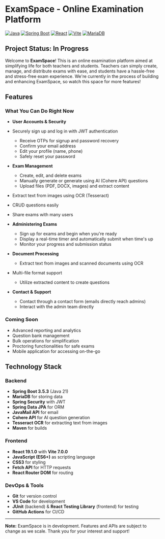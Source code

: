 # ExamSpace - Online Examination Platform

[![Java](https://img.shields.io/badge/Java-21-orange.svg)](https://www.oracle.com/java/)
[![Spring Boot](https://img.shields.io/badge/Spring%20Boot-3.5.3-brightgreen.svg)](https://spring.io/projects/spring-boot)
[![React](https://img.shields.io/badge/React-19.1.0-blue.svg)](https://reactjs.org/)
[![Vite](https://img.shields.io/badge/Vite-7.0.0-purple.svg)](https://vitejs.dev/)
[![MariaDB](https://img.shields.io/badge/MariaDB-Latest-blue.svg)](https://mariadb.org/)

## Project Status: In Progress

Welcome to **ExamSpace**! This is an online examination platform aimed at simplifying life for both teachers and students. Teachers can simply create, manage, and distribute exams with ease, and students have a hassle-free and stress-free exam experience. We're currently in the process of building and enhancing ExamSpace, so watch this space for more features!

## Features

### What You Can Do Right Now

- **User Accounts & Security**
- Securely sign up and log in with JWT authentication
  - Receive OTPs for signup and password recovery
  - Confirm your email address
  - Edit your profile (name, phone)
  - Safely reset your password

- **Exam Management**
  - Create, edit, and delete exams
  - Manually generate or generate using AI (Cohere API) questions
  - Upload files (PDF, DOCX, images) and extract content
- Extract text from images using OCR (Tesseract)
- CRUD questions easily
- Share exams with many users

- **Administering Exams**
  - Sign up for exams and begin when you're ready
  - Display a real-time timer and automatically submit when time's up
  - Monitor your progress and submission status

- **Document Processing**
  - Extract text from images and scanned documents using OCR
- Multi-file format support
  - Utilize extracted content to create questions

- **Contact & Support**
  - Contact through a contact form (emails directly reach admins)
  - Interact with the admin team directly

### Coming Soon
- Advanced reporting and analytics
- Question bank management
- Bulk operations for simplification
- Proctoring functionalities for safe exams
- Mobile application for accessing on-the-go

## Technology Stack

### Backend
- **Spring Boot 3.5.3** (Java 21)
- **MariaDB** for storing data
- **Spring Security** with JWT
- **Spring Data JPA** for ORM
- **JavaMail API** for email
- **Cohere API** for AI question generation
- **Tesseract OCR** for extracting text from images
- **Maven** for builds

### Frontend
- **React 19.1.0** with **Vite 7.0.0**
- **JavaScript (ES6+)** as scripting language
- **CSS3** for styling
- **Fetch API** for HTTP requests
- **React Router DOM** for routing

### DevOps & Tools
- **Git** for version control
- **VS Code** for development
- **JUnit** (backend) & **React Testing Library** (frontend) for testing
- **GitHub Actions** for CI/CD

---

**Note:** ExamSpace is in development. Features and APIs are subject to change as we scale. Thank you for your interest and support!